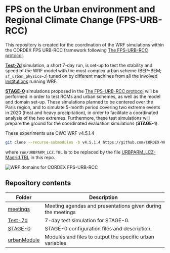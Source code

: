 # FPS on the Urban environment and Regional Climate Change (FPS-URB-RCC) 

This repository is created for the coordination of the WRF simulations within the CORDEX FPS URB-RCC framework following [The FPS-URB-RCC protocol](https://docs.google.com/document/d/1R4O1x67Tpr-qcEPlkzKDvJP1itoxKPbaBZO9gpIfamc/edit).

[**Test-7d**](./Test-7d) simulation, a short 7-day run, is set-up to test the stability and speed of the WRF model with the most complex urban scheme (BEP+BEM; `sf_urban_physics=3`) tuned on by different machines from all the involved [Institutions](https://docs.google.com/spreadsheets/d/1ZurcH982hepymMruHGPzQX-N55kWUXNc42RCE2pxgwg/edit#gid=0) running WRF.  

[**STAGE-0**](./STAGE-0) simulations proposed in the [The FPS-URB-RCC protocol](https://docs.google.com/document/d/1R4O1x67Tpr-qcEPlkzKDvJP1itoxKPbaBZO9gpIfamc/edit) will be performed in order to test RCMs and urban schemes, as well as the model and domain set-up. These simulations planned to be centered over the Paris region, and to simulate 5-month period covering two extreme events in 2020 (heat and heavy precipitation), in order to facilitate a coordinated analysis of the two extremes.  Furthermore, these test simulations will prepare the ground for the coordinated evaluation simulations (**STAGE-1**).

These experiments use CWC WRF v4.5.1.4
```bash
git clone --recurse-submodules -b v4.5.1.4 https://github.com/CORDEX-WRF-community/WRF.git
```
where `run/URBPARM_LCZ.TBL` is to be replaced by the file [URBPARM_LCZ-Madrid.TBL](./URBPARM_LCZ-Madrid.TBL) in this repo.

![WRF domains for CORDEX FPS-URB-RCC](https://github.com/FPS-URB-RCC/WRFcoordination/blob/main/domains_EP.png)

## Repository contents

| Folder | Description |
|--------|-------------|
| [meetings](./meetings) 	| Meeting agendas and presentations given during the meetings |
| [Test-7d](./Test-7d) 		| 7-day test simulation for STAGE-0. |
| [STAGE-0](./STAGE-0) 		| STAGE-0 configuration files and description. |
| [urbanModule](./urbanModule) 		| Modules and files to output the specific urban variables |

